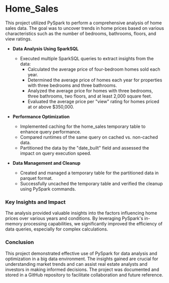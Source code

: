 # Home_Sales
 


 This project utilized PySpark to perform a comprehensive analysis of home sales data. The goal was to uncover trends in home prices based on various characteristics such as the number of bedrooms, bathrooms, floors, and view ratings.


- **Data Analysis Using SparkSQL**
  - Executed multiple SparkSQL queries to extract insights from the data:
    - Calculated the average price of four-bedroom homes sold each year.
    - Determined the average price of homes each year for properties with three bedrooms and three bathrooms.
    - Analyzed the average price for homes with three bedrooms, three bathrooms, two floors, and at least 2,000 square feet.
    - Evaluated the average price per "view" rating for homes priced at or above $350,000.

- **Performance Optimization**
  - Implemented caching for the home_sales temporary table to enhance query performance.
  - Compared runtimes of the same query on cached vs. non-cached data.
  - Partitioned the data by the "date_built" field and assessed the impact on query execution speed.

- **Data Management and Cleanup**
  - Created and managed a temporary table for the partitioned data in parquet format.
  - Successfully uncached the  temporary table and verified the cleanup using PySpark commands.

### Key Insights and Impact
The analysis provided valuable insights into the factors influencing home prices over various years and conditions. By leveraging PySpark's in-memory processing capabilities, we significantly improved the efficiency of data queries, especially for complex calculations.

### Conclusion
This project demonstrated effective use of PySpark for data analysis and optimization in a big data environment. The insights gained are crucial for understanding market trends and can assist real estate analysts and investors in making informed decisions. The project was documented and stored in a GitHub repository to facilitate collaboration and future reference.
